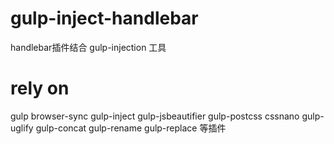 # gulp-inject-handlebar
handlebar插件结合 gulp-injection 工具
# rely on
gulp browser-sync gulp-inject gulp-jsbeautifier gulp-postcss cssnano gulp-uglify gulp-concat gulp-rename gulp-replace 等插件
